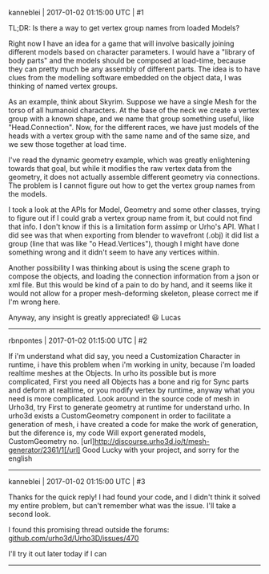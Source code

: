 kanneblei | 2017-01-02 01:15:00 UTC | #1

TL;DR: Is there a way to get vertex group names from loaded Models?

Right now I have an idea for a game that will involve basically joining different models based on character parameters.
I would have a "library of body parts" and the models should be composed at load-time, because they can pretty much be any assembly of different parts.
The idea is to have clues from the modelling software embedded on the object data, I was thinking of named vertex groups.

As an example, think about Skyrim. Suppose we have a single Mesh for the torso of all humanoid characters. At the base of the neck we create a vertex group with a known shape, and we name that group something useful, like "Head.Connection". Now, for the different races, we have just models of the heads with a vertex group with the same name and of the same size, and we sew those together at load time.

I've read the dynamic geometry example, which was greatly enlightening towards that goal, but while it modifies the raw vertex data from the geometry, it does not actually assemble different geometry via connections.
The problem is I cannot figure out how to get the vertex group names from the models.

I took a look at the APIs for Model, Geometry and some other classes, trying to figure out if I could grab a vertex group name from it, but could not find that info.
I don't know if this is a limitation form assimp or Urho's API.
What I did see was that when exporting from blender to wavefront (.obj) it did list a group (line that was like "o Head.Vertices"), though I might have done something wrong and it didn't seem to have any vertices within.

Another possibility I was thinking about is using the scene graph to compose the objects, and loading the connection information from a json or xml file. But this would be kind of a pain to do by hand, and it seems like it would not allow for a proper mesh-deforming skeleton, please correct me if I'm wrong here.

Anyway, any insight is greatly appreciated!  :smiley: 
Lucas

-------------------------

rbnpontes | 2017-01-02 01:15:00 UTC | #2

If i'm understand what did say, you need a Customization Character in runtime, i have this problem when i'm working in unity, because i'm loaded realtime meshes at the Objects.
In urho its possible but is more complicated, First you need all Objects has a bone and rig for Sync parts and deform at realtime, or you modify vertex by runtime, anyway what you need is more complicated. Look around in the source code of mesh in Urho3d, try First to generate geometry at runtime for understand urho.
In urho3d exists a CustomGeometry component in order to facilitate a generation of mesh, i have created a code for make the work of generation, but the diference is, my code Will export generated models, CustomGeometry no.
[url]http://discourse.urho3d.io/t/mesh-generator/2361/1[/url]
Good Lucky with your project, and sorry for the english

-------------------------

kanneblei | 2017-01-02 01:15:00 UTC | #3

Thanks for the quick reply! 
I had found your code, and I didn't think it solved my entire problem, but can't remember what was the issue. I'll take a second look.

I found this promising thread outside the forums:
[github.com/urho3d/Urho3D/issues/470](https://github.com/urho3d/Urho3D/issues/470)

I'll try it out later today if I can

-------------------------

